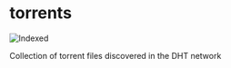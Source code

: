 torrents 
========
![Indexed](https://img.shields.io/badge/indexed-242381-blue)

Collection of torrent files discovered in the DHT network

